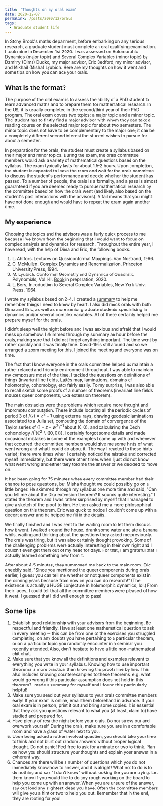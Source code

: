 ```yaml
---
title: 'Thoughts on my oral exam'
date: 2020-12-07
permalink: /posts/2020/12/orals
tags:
  - Graduate student life
---
```


In Stony Brook's maths department, before embarking on any serious research, a graduate student must complete an oral qualifying examination. I took mine in December 1st 2020. I was assessed on Holomorphic Dynamics (major topic) and Several Complex Variables (minor topic) by Dzmitry (Dima) Dudko, my major advisor, Eric Bedford, my minor advisor, and Mikhail (Misha) Lyubich. Here are my thoughts on how it went and some tips on how you can ace your orals.

## What is the format?

The purpose of the oral exam is to assess the ability of a PhD student to learn advanced maths and to prepare them for mathematical research. In the US, it is usually completed in the second/third year of their PhD program. The oral exam covers two topics: a major topic and a minor topic. The student has to firstly find a major advisor with whom they can take a reading course on the selected major topic for about two semesters. The minor topic does not have to be complementary to the major one; it can be a completely different second interest the student wishes to pursue for about a semester.

In preparation for the orals, the student must create a syllabus based on their major and minor topics. During the exam, the orals committee members would ask a variety of mathematical questions based on the syllabus. The exam typically lasts for about 1.5-2 hours. Upon completion, the student is expected to leave the room and wait for the orals committee to discuss the student's performance and decide whether the student has passed. To a number of people, the orals is a formality, and a pass is almost guaranteed if you are deemed ready to pursue mathematical research by the committee based on how the orals went (and likely also based on the student's past interactions with the advisors). A fail means that you might have not done enough and would have to repeat the exam again another time.

## My experience

Choosing the topics and the advisors was a fairly quick process to me because I've known from the beginning that I would want to focus on complex analysis and dynamics for research. Throughout the entire year, I have read, with the help of Dima and Eric, the following books.
1. L. Ahlfors. Lectures on Quasiconformal Mappings. Van Nostrand, 1966.  
2. C. McMullen. Complex Dynamics and Renormalization. Princeton University Press, 1994.
3. M. Lyubich. Conformal Geometry and Dynamics of Quadratic Polynomials, Vol I-II. [Book](http://www.math.stonybrook.edu/~mlyubich/book.pdf) in preparation, 2020.
4. L. Bers, Introduction to Several Complex Variables, New York Univ. Press, 1964.  

I wrote my syllabus based on 2-4. I created a [summary](/files/orals-summary.pdf) to help me remember things I need to know by heart. I also did mock orals with both Dima and Eric, as well as more senior graduate students specialising in dynamics and/or several complex variables. All of these certainly helped me prepare myself for the orals.

I didn't sleep well the night before and I was anxious and afraid that I would mess up somehow. I skimmed through my summary an hour before the orals, making sure that I did not forget anything important. The time went by rather quickly and it was finally time. Covid-19 is still around and so we arranged a zoom meeting for this. I joined the meeting and everyone was on time.

The fact that I know everyone in the orals committee helped us maintain a rather relaxed and friendly environment throughout. I was able to maintain my composure most of the time. I tackled the questions on definitions of things (invariant line fields, Lattès map, laminations, domains of holomorphy, cohomology, etc) fairly easily. To my surprise, I was also able to recall sketch some proofs of a number of theorems (invariant line fields induces queer components, Oka extension theorem).

The main obstacles were the problems which require more thought and impromptu computation. These include locating all the periodic cycles of period 3 of $f(z)=z^2-1$ using external rays, drawing geodesic laminations associated to a Julia set, computing the domain of convergence of the Taylor series of $(1-z-w^2)^{-1}$ about $(0,0)$, and calculating the Cech cohomology $H^1(\mathbb{C}^2 \backslash \{(0,0)\})$. I certainly forgot some details and made occasional mistakes in some of the examples I came up with and whenever that occurred, the committee members would give me some hints of what went wrong and what I could do about it. The way I reacted to these hints varied; there were times when I certainly noticed the mistake and corrected myself immediately, but there were other times when I just did not know what went wrong and either they told me the answer or we decided to move on.

It had been going for 75 minutes when every committee member had their chance to pose questions, but Misha thought we could possibly go on a little longer. He skimmed through my syllabus one more time and said, "Can you tell me about the Oka extension theorem? It sounds quite interesting." I stated the theorem and I was rather surprised by myself that I managed to give a sketch of the proof to him. He then asked me a more philosophical question on this theorem. Eric was quick to notice I couldn't come up with a decent answer and he helped me fill in the details.

We finally finished and I was sent to the waiting room to let them discuss how it went. I walked around the house, drank some water and ate a banana whilst waiting and thinking about the questions they asked me previously. The orals was tiring, but it was also certainly thought provoking. Some of the challenging problems were actually interesting in their own right and I couldn't even get them out of my head for days. For that, I am grateful that I actually learned something new from it.

After about 4-5 minutes, they summoned me back to the main room. Eric cheekily said, "Since you mentioned the queer components during orals earlier, I guess you can tell me whether or not queer components exist in the coming years because from now on you can do research!" (The existence is actually a HUGE conjecture in holomorphic dynamics, lol.) From their faces, I could tell that all the committee members were pleased of how it went. I guessed that I did well enough to pass!

## Some tips

1. Establish good relationship with your advisors from the beginning. Be respectful and friendly. Have at least one mathematical question to ask in every meeting -- this can be from one of the exercises you struggled completing, on any doubts you have pertaining to a particular theorem, or on a particular topic you randomly encounter in a seminar you recently attended. Also, don't hesitate to have a little non-mathematical chit chat.
2. Make sure that you know all the definitions and examples relevant to everything you write in your syllabus. Knowing how to use important theorems is more practical than knowing the proofs line by line. This also includes knowing counterexamples to these theorems, e.g. what would go wrong if this particular assumption does not hold in this theorem? I made a summary for myself and I found this particularly helpful!
3. Make sure you send out your syllabus to your orals committee members early! If your exam is online, email them beforehand in advance. If your oral exam is in person, print it out and bring some copies. It is essential that they ask you questions relevant to what you (at least, claim to) have studied and prepared for.
4. Have plenty of rest the night before your orals. Do not stress out and overwork yourself. During the orals, make sure you are in a comfortable room and have a glass of water next to you.
5. Upon being asked a rather involved question, you should take your time to think and not blurt out random answers without proper logical thought. Do not panic! Feel free to ask for a minute or two to think. Plan on how you should structure your thoughts and explain your answer in a coherent way.
6. Chances are there will be a number of questions which you do not immediately know how to answer, and it is alright! What not to do is to do nothing and say "I don't know" without looking like you are trying. Let them know if you would like to do any rough working on the board to help you come up with an answer. When you are unsure of the answer, say out loud any slightest ideas you have. Often the committee members will give you a hint or two to help you out. Remember that in the end, they are rooting for you!
